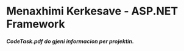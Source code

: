 <h1>Menaxhimi Kerkesave - ASP.NET Framework</h1>

<h5>CodeTask.pdf do gjeni informacion per projektin.</h5>


